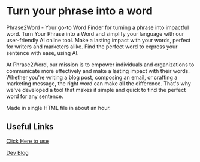 # Turn your phrase into a word

Phrase2Word - Your go-to Word Finder for turning a phrase into impactful word. Turn Your Phrase into a Word and simplify your language with our user-friendly AI online tool. Make a lasting impact with your words, perfect for writers and marketers alike. Find the perfect word to express your sentence with ease, using AI.

At Phrase2Word, our mission is to empower individuals and organizations to communicate more effectively and make a lasting impact with their words. Whether you're writing a blog post, composing an email, or crafting a marketing message, the right word can make all the difference. That's why we've developed a tool that makes it simple and quick to find the perfect word for any sentence.

Made in single HTML file in about an hour.

## Useful Links
[Click Here to use](https://phrase2word.netlify.app/)

[Dev Blog](https://dev.to/anasdew)